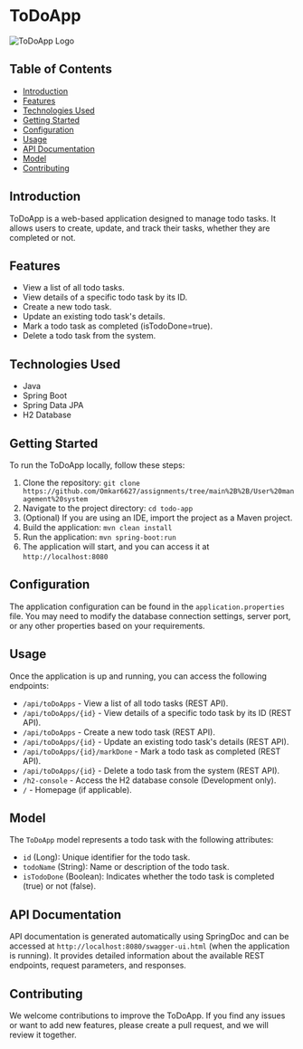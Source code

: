 # ToDoApp

![ToDoApp Logo](https://tse3.mm.bing.net/th?id=OIP.L0sEsLlqKCTvAyMBHoARSgHaDp&pid=Api&P=0&h=180) 

## Table of Contents
- [Introduction](#introduction)
- [Features](#features)
- [Technologies Used](#technologies-used)
- [Getting Started](#getting-started)
- [Configuration](#configuration)
- [Usage](#usage)
- [API Documentation](#api-documentation)
- [Model](#model)
- [Contributing](#contributing)


## Introduction

ToDoApp is a web-based application designed to manage todo tasks. It allows users to create, update, and track their tasks, whether they are completed or not.

## Features

- View a list of all todo tasks.
- View details of a specific todo task by its ID.
- Create a new todo task.
- Update an existing todo task's details.
- Mark a todo task as completed (isTodoDone=true).
- Delete a todo task from the system.

## Technologies Used

- Java
- Spring Boot
- Spring Data JPA
- H2 Database


## Getting Started

To run the ToDoApp locally, follow these steps:

1. Clone the repository: `git clone https://github.com/Omkar6627/assignments/tree/main%2B%2B/User%20management%20system`
2. Navigate to the project directory: `cd todo-app`
3. (Optional) If you are using an IDE, import the project as a Maven project.
4. Build the application: `mvn clean install`
5. Run the application: `mvn spring-boot:run`
6. The application will start, and you can access it at `http://localhost:8080`

## Configuration

The application configuration can be found in the `application.properties` file. You may need to modify the database connection settings, server port, or any other properties based on your requirements.

## Usage

Once the application is up and running, you can access the following endpoints:

- `/api/toDoApps` - View a list of all todo tasks (REST API).
- `/api/toDoApps/{id}` - View details of a specific todo task by its ID (REST API).
- `/api/toDoApps` - Create a new todo task (REST API).
- `/api/toDoApps/{id}` - Update an existing todo task's details (REST API).
- `/api/toDoApps/{id}/markDone` - Mark a todo task as completed (REST API).
- `/api/toDoApps/{id}` - Delete a todo task from the system (REST API).
- `/h2-console` - Access the H2 database console (Development only).
- `/` - Homepage (if applicable).

## Model

The `ToDoApp` model represents a todo task with the following attributes:

- `id` (Long): Unique identifier for the todo task.
- `todoName` (String): Name or description of the todo task.
- `isTodoDone` (Boolean): Indicates whether the todo task is completed (true) or not (false).

## API Documentation

API documentation is generated automatically using SpringDoc and can be accessed at `http://localhost:8080/swagger-ui.html` (when the application is running). It provides detailed information about the available REST endpoints, request parameters, and responses.

## Contributing

We welcome contributions to improve the ToDoApp. If you find any issues or want to add new features, please create a pull request, and we will review it together.
